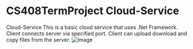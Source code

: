 # CS408TermProject Cloud-Service
Cloud-Service
This is a basic cloud service that uses .Net Framework. Client connects server via specified port.
Client can upload download and copy files from the server.
![image](https://user-images.githubusercontent.com/51239723/109666566-9406ec00-7b6f-11eb-97f2-6c32f4bfa51c.png)
